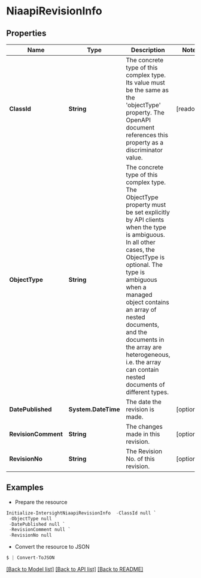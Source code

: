 # NiaapiRevisionInfo
## Properties

Name | Type | Description | Notes
------------ | ------------- | ------------- | -------------
**ClassId** | **String** | The concrete type of this complex type. Its value must be the same as the &#39;objectType&#39; property. The OpenAPI document references this property as a discriminator value. | [readonly] 
**ObjectType** | **String** | The concrete type of this complex type. The ObjectType property must be set explicitly by API clients when the type is ambiguous. In all other cases, the  ObjectType is optional.  The type is ambiguous when a managed object contains an array of nested documents, and the documents in the array are heterogeneous, i.e. the array can contain nested documents of different types. | 
**DatePublished** | **System.DateTime** | The date the revision is made. | [optional] 
**RevisionComment** | **String** | The changes made in this revision. | [optional] 
**RevisionNo** | **String** | The Revision No. of this revision. | [optional] 

## Examples

- Prepare the resource
```powershell
Initialize-IntersightNiaapiRevisionInfo  -ClassId null `
 -ObjectType null `
 -DatePublished null `
 -RevisionComment null `
 -RevisionNo null
```

- Convert the resource to JSON
```powershell
$ | Convert-ToJSON
```

[[Back to Model list]](../README.md#documentation-for-models) [[Back to API list]](../README.md#documentation-for-api-endpoints) [[Back to README]](../README.md)

